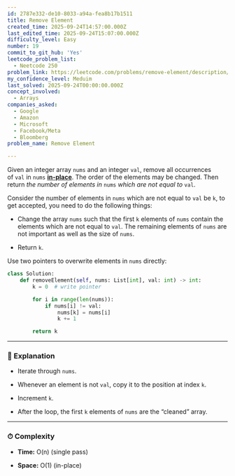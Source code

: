 ```yaml
---
id: 2787e332-de10-8033-a94a-fea8b17b1511
title: Remove Element
created_time: 2025-09-24T14:57:00.000Z
last_edited_time: 2025-09-24T15:07:00.000Z
difficulty_level: Easy
number: 19
commit_to_git_hub: 'Yes'
leetcode_problem_list:
  - Neetcode 250
problem_link: https://leetcode.com/problems/remove-element/description/
my_confidence_level: Meduim
last_solved: 2025-09-24T00:00:00.000Z
concept_involved:
  - Arrays
companies_asked:
  - Google
  - Amazon
  - Microsoft
  - Facebook/Meta
  - Bloomberg
problem_name: Remove Element

---
```


Given an integer array `nums` and an integer `val`, remove all occurrences of `val` in `nums` [**in-place**](https://en.wikipedia.org/wiki/In-place_algorithm). The order of the elements may be changed. Then return *the number of elements in* `nums` *which are not equal to* `val`.

Consider the number of elements in `nums` which are not equal to `val` be `k`, to get accepted, you need to do the following things:

*   Change the array `nums` such that the first `k` elements of `nums` contain the elements which are not equal to `val`. The remaining elements of `nums` are not important as well as the size of `nums`.

*   Return `k`.

Use two pointers to overwrite elements in `nums` directly:

```python
class Solution:
    def removeElement(self, nums: List[int], val: int) -> int:
        k = 0  # write pointer

        for i in range(len(nums)):
            if nums[i] != val:
                nums[k] = nums[i]
                k += 1

        return k


```

***

### 🧩 Explanation

*   Iterate through `nums`.

*   Whenever an element is not `val`, copy it to the position at index `k`.

*   Increment `k`.

*   After the loop, the first `k` elements of `nums` are the “cleaned” array.

***

### ⏱ Complexity

*   **Time:** O(n) (single pass)

*   **Space:** O(1) (in-place)
